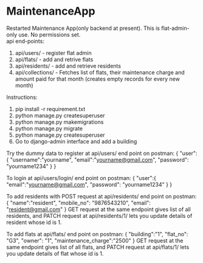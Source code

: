# MaintenanceApp
Restarted Maintenance App(only backend at present).
This is flat-admin-only use. No permissions set.
<br />
api end-points:
1. api/users/ - register flat admin
1. api/flats/ - add and retrive flats
2. api/residents/ - add and retrieve residents
3. api/collections/ - Fetches list of flats, their maintenance charge and amount paid for that month (creates empty records for every new month)

Instructions:
1. pip install -r requirement.txt
2. python manage.py createsuperuser
3. python manage.py makemigrations
4. python manage.py migrate
5. python manage.py createsuperuser
6. Go to django-admin interface and add a building

Try the dummy data to register at api/users/ end point on postman:
{
    "user":{
        "username":"yourname",
        "email":"yourname@gmail.com", 
        "password": "yourname1234"
    }
}


To login at api/users/login/ end point on postman:
{
    "user":{
        "email":"yourname@gmail.com", 
        "password": "yourname1234"
    }
}

To add residents with POST request at api/residents/ end point on postman:
{
   "name":"resident",
   "mobile_no": "9876543210",
   "email": "resident@gmail.com"
}
GET request at the same endpoint gives list of all residents, and PATCH request at api/residents/1/ lets you update details of resident whose id is 1.

To add flats at api/flats/ end point on postman:
{
    "building":"1",
   "flat_no": "G3",
   "owner": "1",
   "maintenance_charge":"2500"
}
GET request at the same endpoint gives list of all flats, and PATCH request at api/flats/1/ lets you update details of flat whose id is 1.







